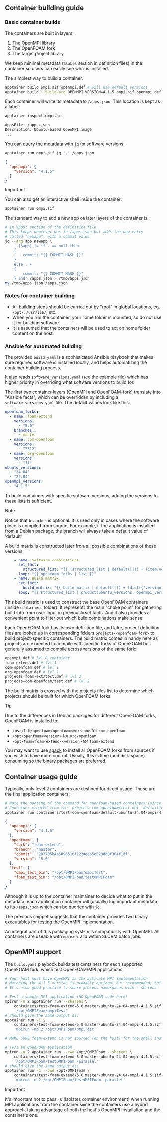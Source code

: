## Container building guide

### Basic container builds

The containers are built in layers:
1. The OpenMPI library
2. The OpenFOAM fork
3. The target project library

We keep minimal metadata (`%label` section in definition files) in the container so users can easily see what is installed.

The simplest way to build a container:
```bash
apptainer build ompi.sif openmpi.def # will use default versions
apptainer build --build-arg OPENMPI_VERSION=4.1.5 ompi.sif openmpi.def # will use the specified version
```

Each container will write its metadata to `/apps.json`. This location is kept as a label:
```bash
apptainer inspect ompi.sif
```

```bash
AppsFile: /apps.json
Description: Ubuntu-based OpenMPI image
...
```

You can query the metadata with `jq` for software versions:
```bash
apptainer run ompi.sif jq '.' /apps.json
```

```json
{
  "openmpi": {
    "version": "4.1.5"
  }
}
```

> [!IMPORTANT]
> You can also get an interactive shell inside the container:
> ```bash
> apptainer run ompi.sif
> ```

The standard way to add a new app on later layers of the container is:
```bash
# in %post section of the definition file
# This keeps whatever was in /apps.json but adds the new entry
# called "newapp", with a commit value
jq --arg app newapp \
    '.[$app] |= if . == null then
    {
        commit: "{{ COMMIT_HASH }}"
    }
    else . +
    {
        commit: "{{ COMMIT_HASH }}"
    } end' /apps.json > /tmp/apps.json
mv /tmp/apps.json /apps.json
```

### Notes for container building

- All building steps should be carried out by "root" in global locations, eg. `/opt/`, `/usr/lib/`, etc.
- When you run the container, your home folder is mounted, so do not use it for building software.
- It is assumed that the containers will be used to act on home folder content on the host.

### Ansible for automated building

The provided `build.yaml` is a sophisticated Ansible playbook that makes sure required software is installed locally,
and helps automatizing the container building process.

It also reads `software_versions.yaml` (see the example file) which has higher priority
in overriding what software versions to build for.

The first two container layers (OpenMPI and OpenFOAM-fork) translate into "Ansible facts",
which can be overridden by including a `software_versions.yaml` file. The default values
look like this:
```yaml
openfoam_forks:
  - name: foam-extend
    versions:
      - "5.0"
    branches:
      - master
  - name: com-openfoam
    versions:
      - "2312"
  - name: org-openfoam
    versions:
      - "11"
ubuntu_versions:
  - "24.04"
  - "22.04"
openmpi_versions:
  - "4.1.5"
```

To build containers with specific software versions, adding the versions to these lists is sufficient.

> [!NOTE]
> Notice that `branches` is optional. It is used only in cases where the software piece is compiled
> from source. For example, if the application is installed from a Debian package, the branch will always
> take a default value of 'default'

A build matrix is constructed later from all possible combinations of these versions:
```yaml
    - name: Software combinations
      set_fact:
        structured_list: "{{ (structured_list | default([])) + (item.versions | product(item.branches | default(['default']), [item.name])) }}"
      loop: "{{ openfoam_forks | list }}"
    - name: Build matrix
      set_fact:
        build_matrix: "{{ build_matrix | default([]) + [dict({'version': item.0.0, 'branch': item.0.1, 'fork': item.0.2, 'ubuntu': item.1, 'openmpi': item.2 })] }}"
      loop: "{{ structured_list | product(ubuntu_versions, openmpi_versions) }}"
```
 
This build matrix is used to construct the base OpenFOAM containers (inside `containers` folder).
It represents the main "choke point" for gathering build info from user input in previously set facts.
And it also provides a convenient point to filter out which build combinations make sense.

Each OpenFOAM fork has its own definition file, and later,
project definition files are looked up in corresponding folders `projects-<openfoam-fork>`
to build project-specific containers. The build matrix comes in handy here as projects are expected
to compile with specific forks of OpenFOAM but generally assumed to compile across versions of the same
fork:
```bash
openmpi.def # lvl 0 container
foam-extend.def # lvl 1
com-openfoam.def # lvl 1
org-openfoam.def # lvl 1
projects-foam-ext/test.def # lvl 2
projects-com-openfoam/test.def # lvl 2
```

The build matrix is crossed with the projects files list to determine which projects
should be built for which OpenFOAM forks.

> [!TIP]
> Due to the differences in Debian packages for different OpenFOAM forks, OpenFOAM is installed to:
> - `/usr/lib/openfoam/openfoam<version>` for `com-openfoam`
> - `/opt/openfoam<version>` for `org-openfoam`
> - `/opt/foam/foam-extend-<version>` for `foam-extend`
>
> You may want to use [spack](https://spack.readthedocs.io/en/latest/) to install all OpenFOAM forks
> from sources if you wish to have more control. Usually, this is time (and disk-space) consuming
> so the binary packages are preferred.

## Container usage guide

Typically, only level 2 containers are destined for direct usage. These are the final application containers:
```bash
# Note the quoting of the command for openfoam-based containers (since it is fed to Bash as is)
# Container created from the `projects-com-openfoam/test.def` definition file
apptainer run containers/test-com-openfoam-default-ubuntu-24.04-ompi-4.1.5.sif "jq '.' /apps.json"
```
```json
{
  "openmpi": {
    "version": "4.1.5"
  },
  "openfoam": {
    "fork": "foam-extend",
    "branch": "master",
    "commit": "287705b4a5896510f1230eea5e528dd0f304f1df",
    "version": "5.0"
  },
  "test": {
    "ompi_test_bin": "/opt/OMPIFoam/ompiTest",
    "foam_test_bin": "/opt/OMPIFoam/testOMPIFoam"
  }
}
```

Although it is up to the container maintainer to decide what to put in the metadata,
each application container will (usually) log important metadata to its `/apps.json`
which can be queried with `jq`.

The previous snippet suggests that the container provides two binary executables for testing
the OpenMPI implementation.

An integral part of this packaging system is compatibility with OpenMPI. All containers are useable
with `mpiexec` and within SLURM batch jobs.

## OpenMPI support

The `build.yaml` playbook builds test containers for each supported OpenFOAM fork, which test
OpenFOAM/MPI applications:

```bash
# Your host must have OpenMPI as the activate MPI implementation
# Matching the 4.1.5 version is probably optional but recommended; build the containers with your version!
# It's also good practice to share process namespaces with --sharens

# Test a sample MPI application (NO OpenFOAM code here)
mpirun -n 2 apptainer run --sharens \
    containers/test-foam-extend-5.0-master-ubuntu-24.04-ompi-4.1.5.sif \
    '/opt/OMPIFoam/ompiTest'
# Should give the same output as:
apptainer run -C \
    containers/test-foam-extend-5.0-master-ubuntu-24.04-ompi-4.1.5.sif \
    'mpirun -np 2 /opt/OMPIFoam/ompiTest'

# MAKE SURE foam-extend is not sourced (on the host) for the shell instance you run this with

# Test an OpenFOAM application
mpirun -n 2 apptainer run --cwd /opt/OMPIFoam --sharens \
    containers/test-foam-extend-5.0-master-ubuntu-24.04-ompi-4.1.5.sif \
    '/opt/OMPIFoam/testOMPIFoam -parallel'
# should give the same output as:
apptainer run -C --cwd /opt/OMPIFoam \
    containers/test-foam-extend-5.0-master-ubuntu-24.04-ompi-4.1.5.sif \
    'mpirun -n 2 /opt/OMPIFoam/testOMPIFoam -parallel'
```

> [!IMPORTANT]
> It's important not to pass `-C` (isolates container environment) when running
> MPI applications from the container since the containers use a hybrid approach,
> taking advantage of both the host's OpenMPI installation and the container's one.

